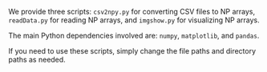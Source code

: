 We provide three scripts: `csv2npy.py` for converting CSV files to NP arrays, `readData.py` for reading NP arrays, and `imgshow.py` for visualizing NP arrays.

The main Python dependencies involved are: `numpy`, `matplotlib`, and `pandas`.

If you need to use these scripts, simply change the file paths and directory paths as needed.
